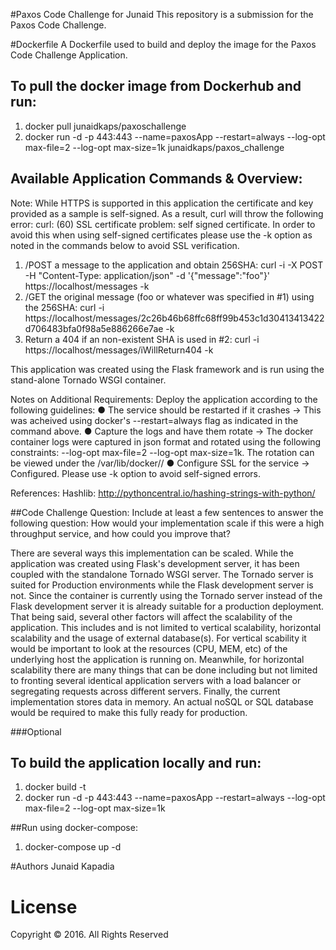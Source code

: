 #Paxos Code Challenge for Junaid 
This repository is a submission for the Paxos Code Challenge. 

#Dockerfile
A Dockerfile used to build and deploy the image for the Paxos Code Challenge Application. 

## To pull the docker image from Dockerhub and run:
1. docker pull junaidkaps/paxoschallenge
2. docker run -d -p 443:443 --name=paxosApp --restart=always --log-opt max-file=2 --log-opt max-size=1k junaidkaps/paxos_challenge

## Available Application Commands & Overview: 
 
Note: While HTTPS is supported in this application the certificate and key provided as a sample is self-signed. As a result, curl will throw
the following error: curl: (60) SSL certificate problem: self signed certificate. In order to avoid this when using self-signed certificates please use the -k 
option as noted in the commands below to avoid SSL verification. 

1. /POST a message to the application and obtain 256SHA: curl -i -X POST -H "Content-Type: application/json" -d '{"message":"foo"}' https://localhost/messages -k 
2. /GET the original message (foo or whatever was specified in #1) using the 256SHA: curl  -i https://localhost/messages/2c26b46b68ffc68ff99b453c1d30413413422d706483bfa0f98a5e886266e7ae -k
3. Return a 404 if an non-existent SHA is used in #2: curl -i https://localhost/messages/iWillReturn404 -k

This application was created using the Flask framework and is run using the stand-alone Tornado WSGI container. 

Notes on Additional Requirements: 
Deploy the application according to the following guidelines: 
● The service should be restarted if it crashes -> This was acheived using docker's --restart=always flag as indicated in the command above. 
● Capture the logs and have them rotate -> The docker container logs were captured in json format and rotated using the following constraints: --log-opt max-file=2 --log-opt max-size=1k. The rotation can be viewed under the /var/lib/docker/<containerID>/ 
● Configure SSL for the service -> Configured. Please use -k option to avoid self-signed errors. 

References: 
Hashlib: http://pythoncentral.io/hashing-strings-with-python/

##Code Challenge Question: 
Include at least a few sentences to answer the following question: How would your
implementation scale if this were a high throughput service, and how could you improve
that?

There are several ways this implementation can be scaled. While the application was created using Flask's development server, it has been coupled with the 
standalone Tornado WSGI server. The Tornado server is suited for Production environments while the Flask development server is not. Since the container is 
currently using the Tornado server instead of the Flask development server it is already suitable for a production deployment. That being said, several 
other factors will affect the scalability of the application. This includes and is not limited to vertical scalability, horizontal scalability and the usage of external database(s). For vertical scability it would be important to look at the resources (CPU, MEM, etc) of the underlying host the application is running on. Meanwhile, for horizontal scalability 
there are many things that can be done including but not limited to fronting several identical application servers with a load balancer or segregating requests across different servers. Finally, the current implementation stores data in memory. An actual noSQL or SQL database would be required to make this fully ready for production. 

###Optional

## To build the application locally and run: 
1. docker build -t <imageName> 
2. docker run -d -p 443:443 --name=paxosApp --restart=always --log-opt max-file=2 --log-opt max-size=1k <imageName>

##Run using docker-compose: 
1. docker-compose up -d 

#Authors
Junaid Kapadia 

# License
Copyright © 2016. All Rights Reserved


